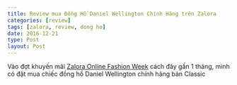 ```yaml
---
title: Review mua Đồng Hồ Daniel Wellington Chính Hãng trên Zalora
categories: [review]
tags: [zalora, review, dong ho]
date: 2016-12-21
type: Post
layout: Post
---
```


Vào đợt khuyến mãi [Zalora Online Fashion Week](https://couponmuasam.com/khuyen-mai/zalora) cách đây gần 1 tháng, mình có đặt mua chiếc đồng hồ Daniel Wellington chính hãng bản Classic 
